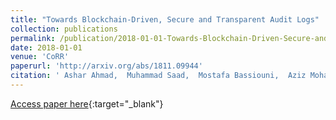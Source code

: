 ```yaml
---
title: "Towards Blockchain-Driven, Secure and Transparent Audit Logs"
collection: publications
permalink: /publication/2018-01-01-Towards-Blockchain-Driven-Secure-and-Transparent-Audit-Logs
date: 2018-01-01
venue: 'CoRR'
paperurl: 'http://arxiv.org/abs/1811.09944'
citation: ' Ashar Ahmad,  Muhammad Saad,  Mostafa Bassiouni,  Aziz Mohaisen, &quot;Towards Blockchain-Driven, Secure and Transparent Audit Logs.&quot; CoRR, 2018.'
---
```

[Access paper here](http://arxiv.org/abs/1811.09944){:target="_blank"}

